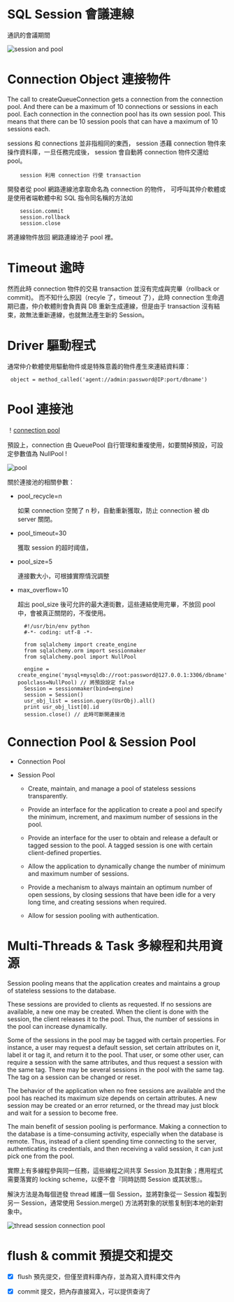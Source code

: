 # SQL Session 會議連線
通訊的會議期間

![session and pool](https://docs.oracle.com/en/database/oracle/oracle-database/18/lnoci/img/lnoci043.gif)

# Connection Object 連接物件

The call to createQueueConnection gets a connection from the connection pool. And there can be a maximum of 10 connections or sessions in each pool. Each connection in the connection pool has its own session pool. This means that there can be 10 session pools that can have a maximum of 10 sessions each.

sessions 和 connections 並非指相同的東西， session 憑藉 connection 物件來操作資料庫，一旦任務完成後， session 會自動將 connection 物件交還给 pool。

        session 利用 connection 行使 transaction 

開發者從 pool 網路連線池拿取命名為 connection 的物件，
可呼叫其仲介軟體或是使用者端軟體中和 SQL 指令同名稱的方法如 

        session.commit 
        session.rollback 
        session.close 

將連線物件放回 網路連線池子 pool 裡。

# Timeout 逾時

然而此時 connection 物件的交易 transaction 並沒有完成與完畢（rollback or commit)。 而不知什么原因（recyle 了，timeout 了），此時 connection 生命週期已盡，仲介軟體則會負責與 DB 重新生成連線，但是由于 transaction 沒有結束，故無法重新連線，也就無法產生新的 Session。

# Driver 驅動程式

通常仲介軟體使用驅動物件或是特殊意義的物件產生來連結資料庫：

     object = method_called('agent://admin:password@IP:port/dbname')
     
# Pool 連接池

！[connection pool](http://3.bp.blogspot.com/-RSdnkn_fvs0/U9fX1f1HURI/AAAAAAAAADw/fu83fUYZwZE/s1600/ap_with_cp1.jpg)

預設上，connection 由 QueuePool 自行管理和重複使用，如要關掉預設，可設定參數值為 NullPool !

![pool](https://static.packt-cdn.com/products/9781782169413/graphics/9413_01_06.jpg)

關於連接池的相關參數：

- pool_recycle=n

     如果 connection 空閒了 n 秒，自動重新獲取，防止 connection 被 db server 關閉。
     
- pool_timeout=30

     獲取 session 的超时阈值，

- pool_size=5

     連接數大小，可根據實際情況調整

- max_overflow=10

     超出 pool_size 後可允許的最大連街數，這些連結使用完畢，不放回 pool 中，會被真正關閉的，不復使用。
     

        #!/usr/bin/env python
        #-*- coding: utf-8 -*-

        from sqlalchemy import create_engine
        from sqlalchemy.orm import sessionmaker
        from sqlalchemy.pool import NullPool

        engine = create_engine('mysql+mysqldb://root:password@127.0.0.1:3306/dbname', poolclass=NullPool) // 將預設設定 false
        Session = sessionmaker(bind=engine)
        session = Session()
        usr_obj_list = session.query(UsrObj).all()
        print usr_obj_list[0].id
        session.close() // 此時可斷開連接池
        
 # Connection Pool & Session Pool
 
 * Connection Pool
 
 * Session Pool
 
 
   * Create, maintain, and manage a pool of stateless sessions transparently.

   * Provide an interface for the application to create a pool and specify the minimum, increment, and maximum number of sessions in the pool.

   * Provide an interface for the user to obtain and release a default or tagged session to the pool. A tagged session is one with certain client-defined properties.

   * Allow the application to dynamically change the number of minimum and maximum number of sessions.

   * Provide a mechanism to always maintain an optimum number of open sessions, by closing sessions that have been idle for a very long time, and creating sessions when required.

   * Allow for session pooling with authentication.
        
 # Multi-Threads & Task 多線程和共用資源
 
Session pooling means that the application creates and maintains a group of stateless sessions to the database.

These sessions are provided to clients as requested. If no sessions are available, a new one may be created. When the client is done with the session, the client releases it to the pool. Thus, the number of sessions in the pool can increase dynamically.

Some of the sessions in the pool may be tagged with certain properties. For instance, a user may request a default session, set certain attributes on it, label it or tag it, and return it to the pool. That user, or some other user, can require a session with the same attributes, and thus request a session with the same tag. There may be several sessions in the pool with the same tag. The tag on a session can be changed or reset.

The behavior of the application when no free sessions are available and the pool has reached its maximum size depends on certain attributes. A new session may be created or an error returned, or the thread may just block and wait for a session to become free.

The main benefit of session pooling is performance. Making a connection to the database is a time-consuming activity, especially when the database is remote. Thus, instead of a client spending time connecting to the server, authenticating its credentials, and then receiving a valid session, it can just pick one from the pool.
 
實際上有多線程參與同一任務，這些線程之间共享 Session 及其對象；應用程式需要落實的 locking scheme，以便不會『同時訪問 Session 或其狀態』。

解決方法是為每個迸發 thread 維護一個 Session，並將對象從一 Session 複製到另一 Session，通常使用 Session.merge() 方法將對象的狀態复制到本地的新對象中。

![thread session connection pool ](https://mobisoftinfotech.com/resources/wp-content/uploads/2018/04/Understanding-DB-Connection-Pools-Architecture.png)
        
 # flush & commit 預提交和提交
 
- [x] flush 預先提交，但僅至資料庫內存，並為寫入資料庫文件內

- [x] commit 提交，把內存直接寫入，可以提供查询了



